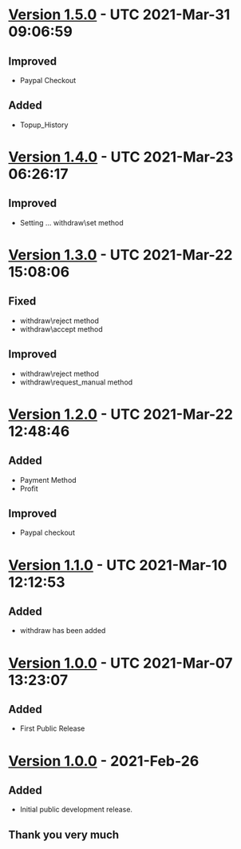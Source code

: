# [Version 1.5.0](https://github.com/imithu/Poisa-Laravel/releases/tag/v1.5.0) - UTC 2021-Mar-31 09:06:59
## Improved
- Paypal Checkout
## Added
- Topup_History




# [Version 1.4.0](https://github.com/imithu/Poisa-Laravel/releases/tag/v1.4.0) - UTC 2021-Mar-23 06:26:17
## Improved
- Setting ... withdraw\set method




# [Version 1.3.0](https://github.com/imithu/Poisa-Laravel/releases/tag/v1.3.0) - UTC 2021-Mar-22 15:08:06
## Fixed
- withdraw\reject method
- withdraw\accept method

## Improved
- withdraw\reject method
- withdraw\request_manual method


# [Version 1.2.0](https://github.com/imithu/Poisa-Laravel/releases/tag/v1.2.0) - UTC 2021-Mar-22 12:48:46
## Added
- Payment Method
- Profit

## Improved
- Paypal checkout


# [Version 1.1.0](https://github.com/imithu/Poisa-Laravel/releases/tag/v1.1.0) - UTC 2021-Mar-10 12:12:53
## Added
- withdraw has been added


# [Version 1.0.0](https://github.com/imithu/Poisa-Laravel/releases/tag/v1.0.0) - UTC 2021-Mar-07 13:23:07
## Added
- First Public Release


# [Version 1.0.0](https://github.com/imithu/Poisa-Laravel/releases/tag/v1.0.0) - 2021-Feb-26
## Added
- Initial public development release.



## Thank you very much